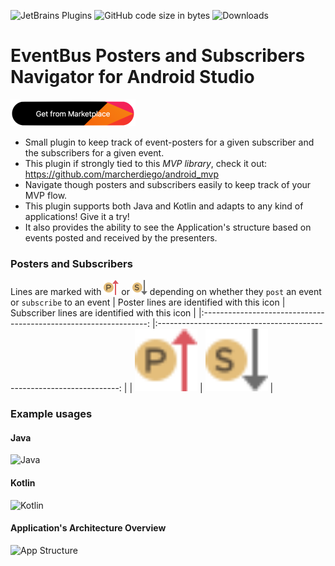 ![JetBrains Plugins](https://img.shields.io/jetbrains/plugin/r/rating/17579) 
![GitHub code size in bytes](https://img.shields.io/github/languages/code-size/marcherdiego/bus-events-navigator)
![Downloads](https://img.shields.io/jetbrains/plugin/d/17579)


# EventBus Posters and Subscribers Navigator for Android Studio

[![Get from Marketplace](button.png "Download plugin")](https://plugins.jetbrains.com/plugin/17579-event-bus-navigator)

- Small plugin to keep track of event-posters for a given subscriber and the subscribers for a given event.
- This plugin if strongly tied to this <em>MVP library</em>, check it out: https://github.com/marcherdiego/android_mvp
- Navigate though posters and subscribers easily to keep track of your MVP flow.
- This plugin supports both Java and Kotlin and adapts to any kind of applications! Give it a try!
- It also provides the ability to see the Application's structure based on events posted and received by the presenters.

### Posters and Subscribers
Lines are marked with <img alt='Java' src='resources/icons/posters.svg'/> or <img alt='Java' src='resources/icons/subscribers.svg'/> depending on whether they `post` an event or `subscribe` to an event
|            Poster lines are identified with this icon            	|            Subscriber lines are identified with this icon            	|
|:----------------------------------------------------------------:	|:--------------------------------------------------------------------:	|
| <img alt='Java' src='resources/icons/posters.svg' height='100'/> 	| <img alt='Java' src='resources/icons/subscribers.svg' height='100'/> 	|

### Example usages
#### Java
<img alt='Java' src='gifs/java.gif'/>

#### Kotlin
<img alt='Kotlin' src='gifs/kotlin.gif'/>

#### Application's Architecture Overview
<img alt='App Structure' src='gifs/structure.gif'/>

